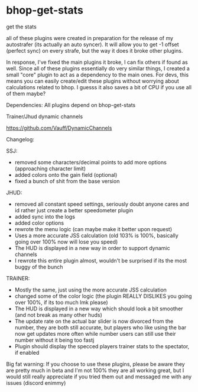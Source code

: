 # bhop-get-stats
get the stats

all of these plugins were created in preparation for the release of my autostrafer (its actually an auto syncer). It will allow you to get -1 offset (perfect sync) on every strafe, but the way it does it broke other plugins.

In response, I've fixed the main plugins it broke, I can fix others if found as well. Since all of these plugins essentially do very similar things, I created a small "core" plugin to act as a dependency to the main ones. For devs, this means you can easily create/edit these plugins without worrying about calculations related to bhop. I guesss it also saves a bit of CPU if you use all of them maybe?

Dependencies:
All plugins depend on bhop-get-stats

Trainer/Jhud dynamic channels

https://github.com/Vauff/DynamicChannels

Changelog:

SSJ:
- removed some characters/decimal points to add more options (approaching character limit)
- added colors onto the gain field (optional)
- fixed a bunch of shit from the base version

JHUD:
- removed all constant speed settings, seriously doubt anyone cares and id rather just create a better speedometer plugin
- added sync into the logs
- added color options
- rewrote the menu logic (can maybe make it better upon request)
- Uses a more accurate JSS calculation (old 103% is 100%, basically going over 100% now will lose you speed)
- The HUD is displayed in a new way in order to support dynamic channels
- I rewrote this entire plugin almost, wouldn't be surprised if its the most buggy of the bunch

TRAINER:
- Mostly the same, just using the more accurate JSS calculation
- changed some of the color logic (the plugin REALLY DISLIKES you going over 100%, if its too much lmk please)
- The HUD is displayed in a new way which should look a bit smoother (and not break as many other huds)
- The update rate on the actual bar slider is now divorced from the number, they are both still accurate, but players who like using the bar now get updates more often while number users can still use their number without it being too fastj
- Plugin should display the specced players trainer stats to the spectator, if enabled


Big fat warning: If you choose to use these plugins, please be aware they are pretty much in beta and I'm not 100% they are all working great, but I would still really appreciate if you tried them out and messaged me with any issues (discord enimmy)
